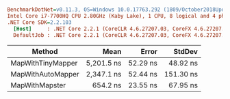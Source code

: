 ``` ini

BenchmarkDotNet=v0.11.3, OS=Windows 10.0.17763.292 (1809/October2018Update/Redstone5)
Intel Core i7-7700HQ CPU 2.80GHz (Kaby Lake), 1 CPU, 8 logical and 4 physical cores
.NET Core SDK=2.2.103
  [Host]     : .NET Core 2.2.1 (CoreCLR 4.6.27207.03, CoreFX 4.6.27207.03), 64bit RyuJIT
  DefaultJob : .NET Core 2.2.1 (CoreCLR 4.6.27207.03, CoreFX 4.6.27207.03), 64bit RyuJIT


```
|            Method |       Mean |    Error |    StdDev |
|------------------ |-----------:|---------:|----------:|
| MapWithTinyMapper | 5,201.5 ns | 52.29 ns |  48.92 ns |
| MapWithAutoMapper | 2,347.1 ns | 52.44 ns | 151.30 ns |
|    MapWithMapster |   654.2 ns | 23.55 ns |  67.95 ns |
